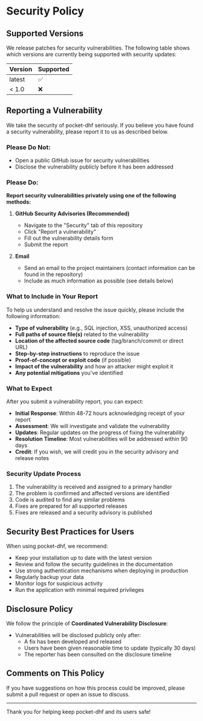 # Security Policy

## Supported Versions

We release patches for security vulnerabilities. The following table shows which versions are currently being supported with security updates:

| Version | Supported          |
| ------- | ------------------ |
| latest  | :white_check_mark: |
| < 1.0   | :x:                |

## Reporting a Vulnerability

We take the security of pocket-dhf seriously. If you believe you have found a security vulnerability, please report it to us as described below.

### Please Do Not:

- Open a public GitHub issue for security vulnerabilities
- Disclose the vulnerability publicly before it has been addressed

### Please Do:

**Report security vulnerabilities privately using one of the following methods:**

1. **GitHub Security Advisories (Recommended)**
   - Navigate to the "Security" tab of this repository
   - Click "Report a vulnerability"
   - Fill out the vulnerability details form
   - Submit the report

2. **Email**
   - Send an email to the project maintainers (contact information can be found in the repository)
   - Include as much information as possible (see details below)

### What to Include in Your Report

To help us understand and resolve the issue quickly, please include the following information:

- **Type of vulnerability** (e.g., SQL injection, XSS, unauthorized access)
- **Full paths of source file(s)** related to the vulnerability
- **Location of the affected source code** (tag/branch/commit or direct URL)
- **Step-by-step instructions** to reproduce the issue
- **Proof-of-concept or exploit code** (if possible)
- **Impact of the vulnerability** and how an attacker might exploit it
- **Any potential mitigations** you've identified

### What to Expect

After you submit a vulnerability report, you can expect:

- **Initial Response**: Within 48-72 hours acknowledging receipt of your report
- **Assessment**: We will investigate and validate the vulnerability
- **Updates**: Regular updates on the progress of fixing the vulnerability
- **Resolution Timeline**: Most vulnerabilities will be addressed within 90 days
- **Credit**: If you wish, we will credit you in the security advisory and release notes

### Security Update Process

1. The vulnerability is received and assigned to a primary handler
2. The problem is confirmed and affected versions are identified
3. Code is audited to find any similar problems
4. Fixes are prepared for all supported releases
5. Fixes are released and a security advisory is published

## Security Best Practices for Users

When using pocket-dhf, we recommend:

- Keep your installation up to date with the latest version
- Review and follow the security guidelines in the documentation
- Use strong authentication mechanisms when deploying in production
- Regularly backup your data
- Monitor logs for suspicious activity
- Run the application with minimal required privileges

## Disclosure Policy

We follow the principle of **Coordinated Vulnerability Disclosure**:

- Vulnerabilities will be disclosed publicly only after:
  - A fix has been developed and released
  - Users have been given reasonable time to update (typically 30 days)
  - The reporter has been consulted on the disclosure timeline

## Comments on This Policy

If you have suggestions on how this process could be improved, please submit a pull request or open an issue to discuss.

---

Thank you for helping keep pocket-dhf and its users safe!

